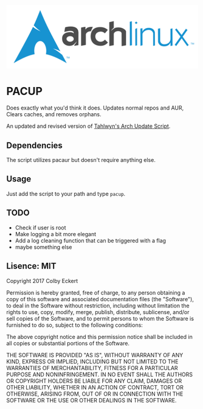 
![logo](logo.png)

# PACUP

Does exactly what you'd think it does. Updates normal repos and AUR, Clears caches, and removes orphans.

An updated and revised version of [Tahlwyn's Arch Update Script](https://github.com/Tahlwyn/Arch-Update-Script).

## Dependencies

The script utilizes pacaur but doesn't require anything else.

## Usage

Just add the script to your path and type `pacup`.

## TODO
* Check if user is root
* Make logging a bit more elegant 
* Add a log cleaning function that can be triggered with a flag
* maybe something else

## Lisence: MIT

Copyright 2017 Colby Eckert

Permission is hereby granted, free of charge, to any person obtaining a copy of this software and associated documentation files (the "Software"), to deal in the Software without restriction, including without limitation the rights to use, copy, modify, merge, publish, distribute, sublicense, and/or sell copies of the Software, and to permit persons to whom the Software is furnished to do so, subject to the following conditions:

The above copyright notice and this permission notice shall be included in all copies or substantial portions of the Software.

THE SOFTWARE IS PROVIDED "AS IS", WITHOUT WARRANTY OF ANY KIND, EXPRESS OR IMPLIED, INCLUDING BUT NOT LIMITED TO THE WARRANTIES OF MERCHANTABILITY, FITNESS FOR A PARTICULAR PURPOSE AND NONINFRINGEMENT. IN NO EVENT SHALL THE AUTHORS OR COPYRIGHT HOLDERS BE LIABLE FOR ANY CLAIM, DAMAGES OR OTHER LIABILITY, WHETHER IN AN ACTION OF CONTRACT, TORT OR OTHERWISE, ARISING FROM, OUT OF OR IN CONNECTION WITH THE SOFTWARE OR THE USE OR OTHER DEALINGS IN THE SOFTWARE.
